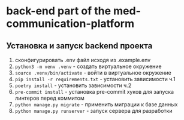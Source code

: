# back-end part of the med-communication-platform

## Установка и запуск backend проекта

1) сконфигурировать .env файл исходя из .example.env
2) `python3 -m venv .venv` - создать виртуальное окружение
3) `source .venv/bin/activate` - войти в виртуальное окружение
4) `pip install -r requirements.txt` - установить зависимости ч.1
5) `poetry install` - установить зависимости ч.2
6) `pre-commit install` - установка pre-commit хуков для запуска линтеров перед коммитом
7) `python manage.py migrate` - применить миграции к базе данных
8) `python manage.py runserver` - запуск сервера для разработки
